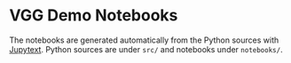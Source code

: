 # VGG Demo Notebooks

The notebooks are generated automatically from the Python sources with
[Jupytext](https://jupytext.readthedocs.io/en/latest/).  Python
sources are under `src/` and notebooks under `notebooks/`.
